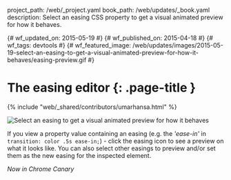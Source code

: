 project_path: /web/_project.yaml book_path: /web/updates/_book.yaml description: Select an easing CSS property to get a visual animated preview for how it behaves.

{# wf_updated_on: 2015-05-19 #} {# wf_published_on: 2015-04-18 #} {# wf_tags: devtools #} {# wf_featured_image: /web/updates/images/2015-05-19-select-an-easing-to-get-a-visual-animated-preview-for-how-it-behaves/easing-preview.gif #}

# The easing editor {: .page-title }

{% include "web/_shared/contributors/umarhansa.html" %}

<img src="/web/updates/images/2015-05-19-select-an-easing-to-get-a-visual-animated-preview-for-how-it-behaves/easing-preview.gif" alt="Select an easing to get a visual animated preview for how it behaves" />

If you view a property value containing an easing (e.g. the *'ease-in'* in `transition: color .5s ease-in;`) - click the easing icon to see a preview on what it looks like. You can also select other easings to preview and/or set them as the new easing for the inspected element.

<em>Now in Chrome Canary</em>
